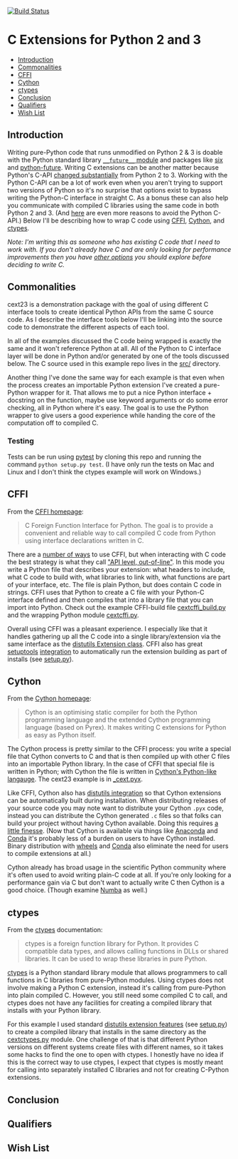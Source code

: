 [![Build Status](https://travis-ci.org/jiffyclub/cext23.svg?branch=master)](https://travis-ci.org/jiffyclub/cext23)

# C Extensions for Python 2 and 3

- [Introduction](#introduction)
- [Commonalities](#commonalities)
- [CFFI](#cffi)
- [Cython](#cython)
- [ctypes](#ctypes)
- [Conclusion](#conclusion)
- [Qualifiers](#qualifiers)
- [Wish List](#wish-list)

## Introduction

Writing pure-Python code that runs unmodified on Python 2 & 3 is doable
with the Python standard library [`__future__` module][future] and
packages like [six][] and [python-future][].
Writing C extensions can be another matter because Python's C-API
[changed substantially][cporting] from Python 2 to 3.
Working with the Python C-API can be a lot of work even when you aren't
trying to support two versions of Python so it's no surprise that options
exist to bypass writing the Python-C interface in straight C.
As a bonus these can also help you communicate with compiled C libraries
using the same code in both Python 2 and 3.
(And [here][snarky] are even more reasons to avoid the Python C-API.)
Below I'll be describing how to wrap C code using
[CFFI][], [Cython][], and [ctypes][].

*Note: I'm writing this as someone who has existing C code that I need to
work with. If you don't already have C and are only looking for performance
improvements then you have [other options][perf-alts] you should explore
before deciding to write C.*

## Commonalities

cext23 is a demonstration package with the goal of using different
C interface tools to create identical Python APIs from the same
C source code.
As I describe the interface tools below I'll be linking into the
source code to demonstrate the different aspects of each tool.

In all of the examples discussed the C code being wrapped is exactly
the same and it won't reference Python at all.
All of the Python to C interface layer will be done in Python and/or
generated by one of the tools discussed below.
The C source used in this example repo lives in the [src/](./src/) directory.

Another thing I've done the same way for each example is that even when
the process creates an importable Python extension I've created a
pure-Python wrapper for it.
That allows me to put a nice Python interface + docstring on the function,
maybe use keyword arguments or do some error checking, all in Python
where it's easy.
The goal is to use the Python wrapper to give users a good experience
while handing the core of the computation off to compiled C.

### Testing

Tests can be run using [pytest][] by cloning this repo
and running the command `python setup.py test`.
(I have only run the tests on Mac and Linux and I don't think the
ctypes example will work on Windows.)

## CFFI

From the [CFFI homepage][CFFI]:

> C Foreign Function Interface for Python.
> The goal is to provide a convenient and reliable way to call compiled
> C code from Python using interface declarations written in C.

There are a [number of ways][cffi-overview] to use CFFI,
but when interacting with C code the best strategy is what they call
["API level, out-of-line"][cffi-api-level].
In this mode you write a Python file that describes your extension:
what headers to include, what C code to build with, what libraries to
link with, what functions are part of your interface, etc.
The file is plain Python, but does contain C code in strings.
CFFI uses that Python to create a C file with your Python-C interface defined
and then compiles that into a library file that you can import into Python.
Check out the example CFFI-build file
[cextcffi_build.py](./cext23/cffi/cextcffi_build.py)
and the wrapping Python module [cextcffi.py](./cext23/cffi/cextcffi.py).

Overall using CFFI was a pleasant experience.
I especially like that it handles gathering up all the C code into
a single library/extension via the same interface as the
[distutils Extension class][distutils-ext].
CFFI also has great [setuptools][] [integration][cffi-dist]
to automatically run the extension building as part of installs
(see [setup.py][]).

## Cython

From the [Cython homepage][Cython]:

> Cython is an optimising static compiler for both the Python programming
> language and the extended Cython programming language (based on Pyrex).
> It makes writing C extensions for Python as easy as Python itself.

The Cython process is pretty similar to the CFFI process:
you write a special file that Cython converts to C and that is
then compiled up with other C files into an importable Python library.
In the case of CFFI that special file is written in Python;
with Cython the file is written in [Cython's Python-like langauge][cython-lang].
The cext23 example is in [_cext.pyx](./cext23/cython/_cext.pyx).

Like CFFI, Cython also has [distutils integration][cython-dist] so that
Cython extensions can be automatically built during installation.
When distributing releases of your source code you may note want to
distribute your Cython `.pyx` code, instead you can distribute the
Cython generated `.c` files so that folks can build your project without
having Cython available.
Doing this requires [a little finesse][cython-dist-c].
(Now that Cython is available via things like [Anaconda][] and [Conda][]
it's probably less of a burden on users to have Cython installed.
Binary distribution with [wheels][] and [Conda][] also eliminate the need
for users to compile extensions at all.)

Cython already has broad usage in the scientific Python community where it's
often used to avoid writing plain-C code at all.
If you're only looking for a performance gain via C but don't want to
actually write C then Cython is a good choice.
(Though examine [Numba][] as well.)

## ctypes

From the [ctypes][] documentation:

> ctypes is a foreign function library for Python.
> It provides C compatible data types, and allows calling functions in
> DLLs or shared libraries.
> It can be used to wrap these libraries in pure Python.

[ctypes][] is a Python standard library module that allows programmers to
call functions in C libraries from pure-Python modules.
Using ctypes does not involve making a Python C extension,
instead it's calling from pure-Python into plain compiled C.
However, you still need some compiled C to call, and ctypes
does not have any facilities for creating a compiled library
that installs with your Python library.

For this example I used standard [distutils extension features][distutils-ext]
(see [setup.py][]) to create a compiled library that installs in the same
directory as the [cextctypes.py](./cext23/ctypes/cextctypes.py) module.
One challenge of that is that different Python versions on different systems
create files with different names, so it takes some hacks to find the
one to open with ctypes.
I honestly have no idea if this is the correct way to use ctypes,
I expect that ctypes is mostly meant for calling into separately
installed C libraries and not for creating C-Python extensions.

## Conclusion

## Qualifiers

## Wish List

[future]: https://docs.python.org/3/library/__future__.html
[six]: https://pythonhosted.org/six/
[python-future]: http://python-future.org/overview.html
[cporting]: https://docs.python.org/3/howto/cporting.html
[snarky]: http://www.snarky.ca/try-to-not-use-the-c-api-directly
[CFFI]: http://cffi.readthedocs.org/
[Cython]: http://cython.org/
[ctypes]: https://docs.python.org/3/library/ctypes.html
[perf-alts]: https://packaging.python.org/en/latest/extensions/#alternatives-to-handcoded-accelerator-modules
[pytest]: https://pytest.org/
[cffi-overview]: https://cffi.readthedocs.org/en/latest/overview.html
[cffi-api-level]: https://cffi.readthedocs.org/en/latest/overview.html#real-example-api-level-out-of-line
[distutils-ext]: https://docs.python.org/3/distutils/apiref.html#distutils.core.Extension
[setuptools]: https://pythonhosted.org/setuptools/index.html
[cffi-dist]: https://cffi.readthedocs.org/en/latest/cdef.html
[setup.py]: ./setup.py
[cython-lang]: http://docs.cython.org/src/userguide/language_basics.html
[cython-dist]: http://docs.cython.org/src/reference/compilation.html#compiling-with-distutils
[cython-dist-c]: http://docs.cython.org/src/reference/compilation.html#distributing-cython-modules
[Anaconda]: https://store.continuum.io/cshop/anaconda/
[Conda]: http://conda.pydata.org/docs/
[wheels]: https://wheel.readthedocs.org/en/latest/
[Numba]: http://numba.pydata.org/
